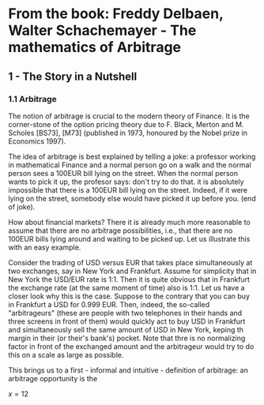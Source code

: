 # From the book: Freddy Delbaen, Walter Schachemayer - The mathematics of Arbitrage
## 1 - The Story in a Nutshell
### 1.1 Arbitrage
The notion of arbitrage is crucial to the modern theory of Finance. It is the corner-stone of the option pricing theory 
due to F. Black, Merton and M. Scholes [BS73], [M73] (published in 1973, honoured by the Nobel prize in Economics 1997).

The idea of arbitrage is best explained by telling a joke: a professor working in mathematical Finance and a normal 
person go on a walk and the normal person sees a 100EUR bill lying on the street. When the normal person 
wants to pick it up, the profesor says: don't try to do that. it is absolutely impossible that there is a 100EUR bill lying 
on the street. Indeed, if it were lying on the street, somebody else would have picked it up before you. (end of joke).

How about financial markets? There it is already much more reasonable to assume that there are no arbitrage possibilities,
i.e., that there are no 100EUR bills lying around and waiting to be picked up. Let us illustrate this with an easy 
example.

Consider the trading of USD versus EUR that takes place simultaneously at two exchanges, say in New York and Frankfurt.
Assume for simplicity that in New York the USD/EUR rate is 1:1. Then it is quite obvious that in Frankfurt the
exchange rate (at the same moment of time) also is 1:1. Let us have a closer look why this is the case. Suppose to the 
contrary that you can buy in Frankfurt a USD for 0.999 EUR. Then, indeed, the so-called "arbitrageurs" (these are people 
with two telephones in their hands and three screens in front of them) would quickly act to buy USD in Frankfurt and 
simultaneously sell the same amount of USD in New York, keping th margin in their (or their's bank's) pocket. Note that
thre is no normalizing factor in front of the exchanged amount and the arbitrageur would try to do this on a scale as large 
as possible.

This brings us to a first - informal and intuitive - definition of arbitrage: an arbitrage opportunity is the

$x=12$
